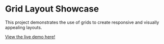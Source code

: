 # Grid Layout Showcase

This project demonstrates the use of grids to create responsive and visually appealing layouts.

[View the live demo here!](https://imsunokdir.github.io/simpleGridShowcase/)
